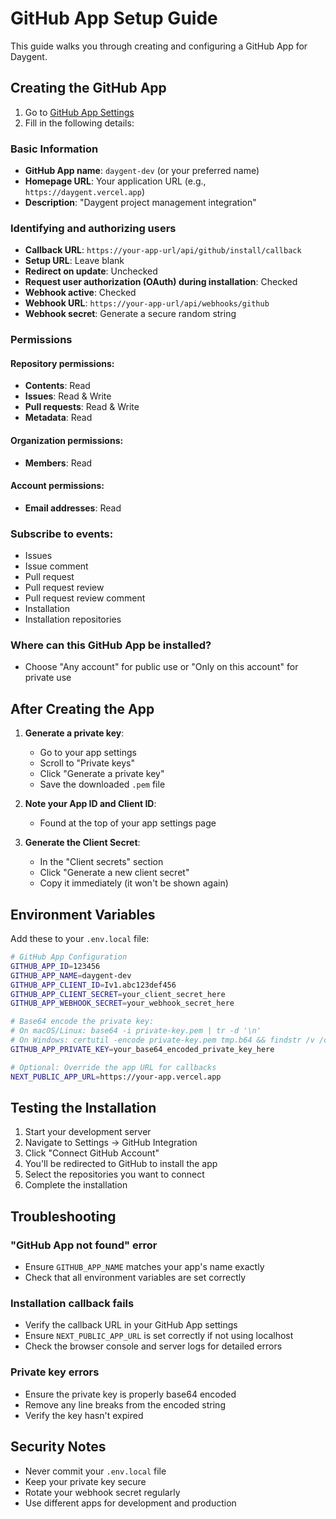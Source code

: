 # GitHub App Setup Guide

This guide walks you through creating and configuring a GitHub App for Daygent.

## Creating the GitHub App

1. Go to [GitHub App Settings](https://github.com/settings/apps/new)
2. Fill in the following details:

### Basic Information
- **GitHub App name**: `daygent-dev` (or your preferred name)
- **Homepage URL**: Your application URL (e.g., `https://daygent.vercel.app`)
- **Description**: "Daygent project management integration"

### Identifying and authorizing users
- **Callback URL**: `https://your-app-url/api/github/install/callback`
- **Setup URL**: Leave blank
- **Redirect on update**: Unchecked
- **Request user authorization (OAuth) during installation**: Checked
- **Webhook active**: Checked
- **Webhook URL**: `https://your-app-url/api/webhooks/github`
- **Webhook secret**: Generate a secure random string

### Permissions

#### Repository permissions:
- **Contents**: Read
- **Issues**: Read & Write
- **Pull requests**: Read & Write
- **Metadata**: Read

#### Organization permissions:
- **Members**: Read

#### Account permissions:
- **Email addresses**: Read

### Subscribe to events:
- Issues
- Issue comment
- Pull request
- Pull request review
- Pull request review comment
- Installation
- Installation repositories

### Where can this GitHub App be installed?
- Choose "Any account" for public use or "Only on this account" for private use

## After Creating the App

1. **Generate a private key**:
   - Go to your app settings
   - Scroll to "Private keys"
   - Click "Generate a private key"
   - Save the downloaded `.pem` file

2. **Note your App ID and Client ID**:
   - Found at the top of your app settings page

3. **Generate the Client Secret**:
   - In the "Client secrets" section
   - Click "Generate a new client secret"
   - Copy it immediately (it won't be shown again)

## Environment Variables

Add these to your `.env.local` file:

```bash
# GitHub App Configuration
GITHUB_APP_ID=123456
GITHUB_APP_NAME=daygent-dev
GITHUB_APP_CLIENT_ID=Iv1.abc123def456
GITHUB_APP_CLIENT_SECRET=your_client_secret_here
GITHUB_APP_WEBHOOK_SECRET=your_webhook_secret_here

# Base64 encode the private key:
# On macOS/Linux: base64 -i private-key.pem | tr -d '\n'
# On Windows: certutil -encode private-key.pem tmp.b64 && findstr /v /c:- tmp.b64
GITHUB_APP_PRIVATE_KEY=your_base64_encoded_private_key_here

# Optional: Override the app URL for callbacks
NEXT_PUBLIC_APP_URL=https://your-app.vercel.app
```

## Testing the Installation

1. Start your development server
2. Navigate to Settings → GitHub Integration
3. Click "Connect GitHub Account"
4. You'll be redirected to GitHub to install the app
5. Select the repositories you want to connect
6. Complete the installation

## Troubleshooting

### "GitHub App not found" error
- Ensure `GITHUB_APP_NAME` matches your app's name exactly
- Check that all environment variables are set correctly

### Installation callback fails
- Verify the callback URL in your GitHub App settings
- Ensure `NEXT_PUBLIC_APP_URL` is set correctly if not using localhost
- Check the browser console and server logs for detailed errors

### Private key errors
- Ensure the private key is properly base64 encoded
- Remove any line breaks from the encoded string
- Verify the key hasn't expired

## Security Notes

- Never commit your `.env.local` file
- Keep your private key secure
- Rotate your webhook secret regularly
- Use different apps for development and production